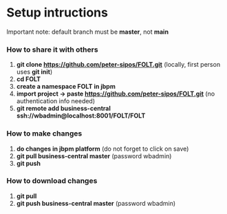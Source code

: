 Setup intructions
=======================
Important note: default branch must be **master**, not **main**

### How to share it with others
1. **git clone https://github.com/peter-sipos/FOLT.git** (locally, first person uses **git init**)
2. **cd FOLT**
3. **create a namespace FOLT in jbpm**
4. **import project -> paste https://github.com/peter-sipos/FOLT.git** (no authentication info needed)
5. **git remote add business-central ssh://wbadmin@localhost:8001/FOLT/FOLT**

### How to make changes 

1. **do changes in jbpm platform** (do not forget to click on save)
2. **git pull business-central master** (password wbadmin)
3. **git push**

### How to download changes 
1. **git pull**
2. **git push business-central master** (password wbadmin)

